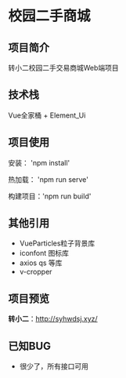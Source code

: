 # 校园二手商城
## 项目简介
转小二校园二手交易商城Web端项目
## 技术栈
Vue全家桶 + Element_Ui
## 项目使用

安装： 'npm install'

热加载： 'npm run serve'

构建项目：'npm run build'

## 其他引用
- VueParticles粒子背景库
- iconfont 图标库
- axios qs 等库
- v-cropper
## 项目预览
**转小二**：http://syhwdsj.xyz/

## 已知BUG
- 很少了，所有接口可用
